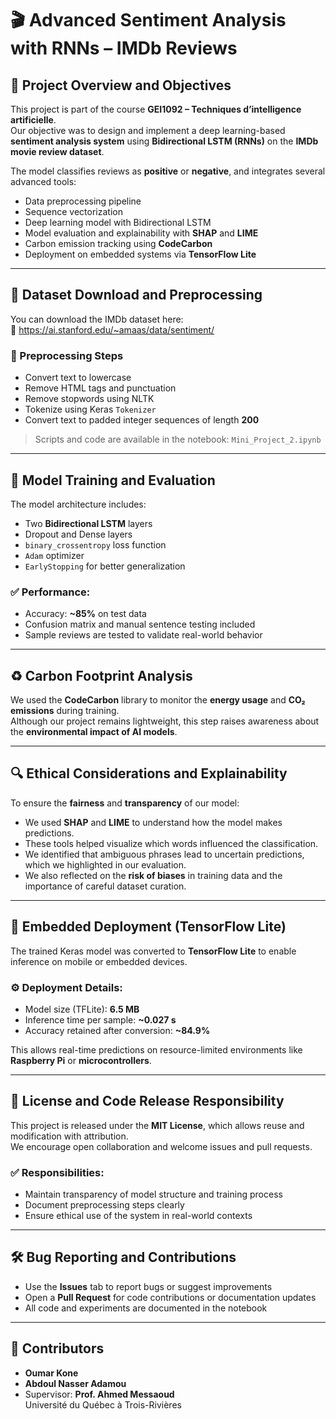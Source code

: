 # 🎬 Advanced Sentiment Analysis with RNNs – IMDb Reviews

## 📌 Project Overview and Objectives

This project is part of the course **GEI1092 – Techniques d’intelligence artificielle**.  
Our objective was to design and implement a deep learning-based **sentiment analysis system** using **Bidirectional LSTM (RNNs)** on the **IMDb movie review dataset**.

The model classifies reviews as **positive** or **negative**, and integrates several advanced tools:

- Data preprocessing pipeline  
- Sequence vectorization  
- Deep learning model with Bidirectional LSTM  
- Model evaluation and explainability with **SHAP** and **LIME**  
- Carbon emission tracking using **CodeCarbon**  
- Deployment on embedded systems via **TensorFlow Lite**

---

## 📂 Dataset Download and Preprocessing

You can download the IMDb dataset here:  
📎 https://ai.stanford.edu/~amaas/data/sentiment/

### 🧹 Preprocessing Steps

- Convert text to lowercase  
- Remove HTML tags and punctuation  
- Remove stopwords using NLTK  
- Tokenize using Keras `Tokenizer`  
- Convert text to padded integer sequences of length **200**

> Scripts and code are available in the notebook: `Mini_Project_2.ipynb`

---

## 🧠 Model Training and Evaluation

The model architecture includes:

- Two **Bidirectional LSTM** layers  
- Dropout and Dense layers  
- `binary_crossentropy` loss function  
- `Adam` optimizer  
- `EarlyStopping` for better generalization

### ✅ Performance:

- Accuracy: **~85%** on test data  
- Confusion matrix and manual sentence testing included  
- Sample reviews are tested to validate real-world behavior

---

## ♻️ Carbon Footprint Analysis

We used the **CodeCarbon** library to monitor the **energy usage** and **CO₂ emissions** during training.  
Although our project remains lightweight, this step raises awareness about the **environmental impact of AI models**.

---

## 🔍 Ethical Considerations and Explainability

To ensure the **fairness** and **transparency** of our model:

- We used **SHAP** and **LIME** to understand how the model makes predictions.  
- These tools helped visualize which words influenced the classification.  
- We identified that ambiguous phrases lead to uncertain predictions, which we highlighted in our evaluation.  
- We also reflected on the **risk of biases** in training data and the importance of careful dataset curation.

---

## 📱 Embedded Deployment (TensorFlow Lite)

The trained Keras model was converted to **TensorFlow Lite** to enable inference on mobile or embedded devices.

### ⚙️ Deployment Details:

- Model size (TFLite): **6.5 MB**  
- Inference time per sample: **~0.027 s**  
- Accuracy retained after conversion: **~84.9%**

This allows real-time predictions on resource-limited environments like **Raspberry Pi** or **microcontrollers**.

---

## 🧾 License and Code Release Responsibility

This project is released under the **MIT License**, which allows reuse and modification with attribution.  
We encourage open collaboration and welcome issues and pull requests.

### ✅ Responsibilities:

- Maintain transparency of model structure and training process  
- Document preprocessing steps clearly  
- Ensure ethical use of the system in real-world contexts

---

## 🛠️ Bug Reporting and Contributions

- Use the **Issues** tab to report bugs or suggest improvements  
- Open a **Pull Request** for code contributions or documentation updates  
- All code and experiments are documented in the notebook

---

## 👥 Contributors

- **Oumar Kone**  
- **Abdoul Nasser Adamou**  
- Supervisor: **Prof. Ahmed Messaoud**  
  Université du Québec à Trois-Rivières
